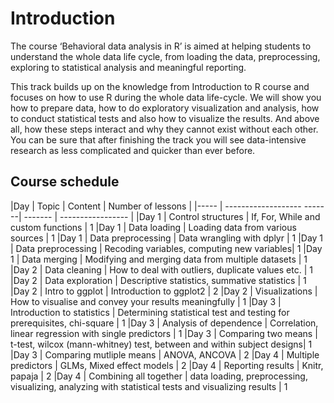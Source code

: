 
# Introduction

The course ‘Behavioral data analysis in R’ is aimed at helping students to understand the whole data life cycle, from loading the data, preprocessing, exploring to statistical analysis and meaningful reporting.

This track builds up on the knowledge from Introduction to R course and focuses on how to use R during the whole data life-cycle. We will show you how to prepare data, how to do exploratory visualization and analysis, how to conduct statistical tests and also how to visualize the results. And above all, how these steps interact and why they cannot exist without each other. You can be sure that after finishing the track you will see data-intensive research as less complicated and quicker than ever before.

## Course schedule

|Day   | Topic                      | Content | Number of lessons |
|----- | ------------------- -------| ------- | ----------------- |
|Day 1 | Control structures         | If, For, While and custom functions | 1
|Day 1 | Data loading               | Loading data from various sources | 1
|Day 1 | Data preprocessing         | Data wrangling with dplyr | 1
|Day 1 | Data preprocessing         | Recoding variables, computing new variables| 1
|Day 1 | Data merging               | Modifying and merging data from multiple datasets | 1
|Day 2 | Data cleaning              | How to deal with outliers, duplicate values etc. | 1
|Day 2 | Data exploration           | Descriptive statistics, summative statistics | 1
|Day 2 | Intro to ggplot            | Introduction to ggplot2 | 2
|Day 2 | Visualizations             | How to visualise and convey your results meaningfully | 1
|Day 3 | Introduction to statistics | Determining statistical test and testing for prerequisites, chi-square | 1
|Day 3 | Analysis of dependence     | Correlation, linear regression with single predictors | 1
|Day 3 | Comparing two means        | t-test, wilcox (mann-whitney) test, between and within subject designs| 1
|Day 3 | Comparing mutliple means   | ANOVA, ANCOVA | 2
|Day 4 | Multiple predictors        | GLMs, Mixed effect models | 2
|Day 4 | Reporting results          | Knitr, papaja | 2
|Day 4 | Combining all together     | data loading, preprocessing, visualizing, analyzing with statistical tests and visualizing results | 1